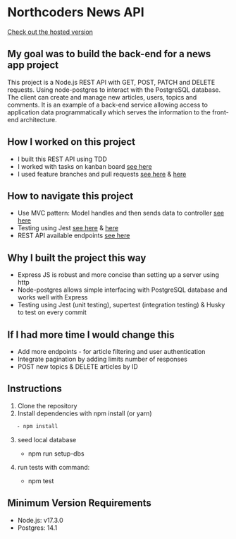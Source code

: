 # Northcoders News API

[Check out the hosted version](https://deasar-news-app.herokuapp.com/api)

## My goal was to build the back-end for a news app project

This project is a Node.js REST API with GET, POST, PATCH and DELETE requests. Using node-postgres to interact with the PostgreSQL database. The client can create and manage new articles, users, topics and comments. It is an example of a back-end service allowing access to application data programmatically which serves the information to the front-end architecture.

## How I worked on this project

- I built this REST API using TDD
- I worked with tasks on kanban board [see here](https://user-images.githubusercontent.com/86922213/162231188-aeebafb3-b147-449e-92c6-78fe340c89f5.png "kanban")
- I used feature branches and pull requests [see here](https://user-images.githubusercontent.com/86922213/162231183-913f4482-44b8-437d-9c46-2598ea40d849.png "pull request") & [here](https://user-images.githubusercontent.com/86922213/162231182-a4162d5b-d78a-40b2-a2c6-71ad3185338f.png "Pull requests")

## How to navigate this project

- Use MVC pattern: Model handles and then sends data to controller [see here](https://user-images.githubusercontent.com/86922213/162231163-63fbbff8-6630-4a6a-a6b8-778c523d73ff.png "example model code")
- Testing using Jest [see here](https://user-images.githubusercontent.com/86922213/162231172-809a5054-d423-4c4c-b11b-891b659b254b.png "test results") & [here](https://user-images.githubusercontent.com/86922213/162231177-ff5a7360-d239-40f3-afff-2565f0906b1e.png "example test code")
- REST API available endpoints [see here](https://user-images.githubusercontent.com/86922213/162231179-fc1a95e4-10ea-4089-b5b4-c548be5e2496.png "hosted API endpoints")

## Why I built the project this way

- Express JS is robust and more concise than setting up a server using http
- Node-postgres allows simple interfacing with PostgreSQL database and works well with Express
- Testing using Jest (unit testing), supertest (integration testing) & Husky to test on every commit

## If I had more time I would change this

- Add more endpoints - for article filtering and user authentication
- Integrate pagination by adding limits number of responses
- POST new topics & DELETE articles by ID

## Instructions

1. Clone the repository
2. Install dependencies with npm install (or yarn)
```bash
   - npm install
```
3. seed local database

   - npm run setup-dbs

4. run tests with command:

   - npm test

## Minimum Version Requirements

- Node.js: v17.3.0
- Postgres: 14.1
